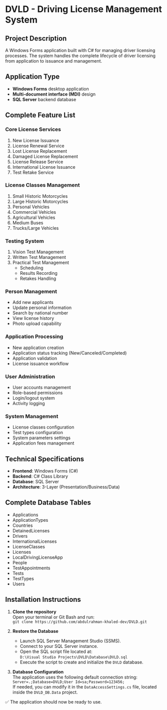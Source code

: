 # DVLD - Driving License Management System 



## Project Description
A Windows Forms application built with C# for managing driver licensing processes. The system handles the complete lifecycle of driver licensing from application to issuance and management.

## Application Type
- **Windows Forms** desktop application
- **Multi-document interface (MDI)** design
- **SQL Server** backend database

## Complete Feature List

### Core License Services
1. New License Issuance
2. License Renewal Service
3. Lost License Replacement 
4. Damaged License Replacement
5. License Release Service
6. International License Issuance
7. Test Retake Service

### License Classes Management
1. Small Historic Motorcycles
2. Large Historic Motorcycles  
3. Personal Vehicles
4. Commercial Vehicles
5. Agricultural Vehicles
6. Medium Buses
7. Trucks/Large Vehicles

### Testing System
1. Vision Test Management
2. Written Test Management
3. Practical Test Management
   - Scheduling
   - Results Recording
   - Retakes Handling

### Person Management
- Add new applicants
- Update personal information
- Search by national number
- View license history
- Photo upload capability

### Application Processing
- New application creation
- Application status tracking (New/Canceled/Completed)
- Application validation
- License issuance workflow

### User Administration
- User accounts management
- Role-based permissions
- Login/logout system
- Activity logging

### System Management
- License classes configuration
- Test types configuration
- System parameters settings
- Application fees management

## Technical Specifications
- **Frontend**: Windows Forms (C#)
- **Backend**: C# Class Library
- **Database**: SQL Server
- **Architecture**: 3-Layer (Presentation/Business/Data)

## Complete Database Tables
- Applications
- ApplicationTypes  
- Countries
- DetainedLicenses
- Drivers
- InternationalLicenses
- LicenseClasses
- Licenses
- LocalDrivingLicenseApp
- People
- TestAppointments
- Tests
- TestTypes
- Users

## Installation Instructions

1. **Clone the repository**  
   Open your terminal or Git Bash and run:  
   `git clone https://github.com/abdulrahman-khaled-dev/DVLD.git`  


2. **Restore the Database**  
   - Launch SQL Server Management Studio (SSMS).  
   - Connect to your SQL Server instance.  
   - Open the SQL script file located at:  
     `D:\Visual Studio Projects\DVLD\Database\DVLD.sql`  
   - Execute the script to create and initialize the `DVLD` database.

3. **Database Configuration**  
   The application uses the following default connection string:  
   `Server=.;Database=DVLD;User Id=sa;Password=123456;`  
   If needed, you can modify it in the `DataAccessSettings.cs` file, located inside the `DVLD_DB.Data` project.



✅ The application should now be ready to use.


